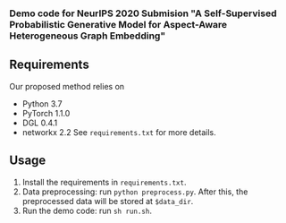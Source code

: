 ### Demo code for NeurIPS 2020 Submision "A Self-Supervised Probabilistic Generative Model for Aspect-Aware Heterogeneous Graph Embedding"

## Requirements
Our proposed method relies on
- Python 3.7
- PyTorch 1.1.0
- DGL 0.4.1
- networkx 2.2
See `requirements.txt` for more details.

## Usage
1. Install the requirements in `requirements.txt`.
2. Data preprocessing: run `python preprocess.py`. After this, the preprocessed data will be stored at `$data_dir`.
3. Run the demo code: run `sh run.sh`.